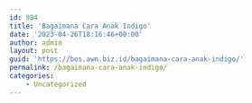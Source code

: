```yaml
---
id: 984
title: 'Bagaimana Cara Anak Indigo'
date: '2023-04-26T18:16:46+00:00'
author: admin
layout: post
guid: 'https://bos.awn.biz.id/bagaimana-cara-anak-indigo/'
permalink: /bagaimana-cara-anak-indigo/
categories:
    - Uncategorized
---
```


